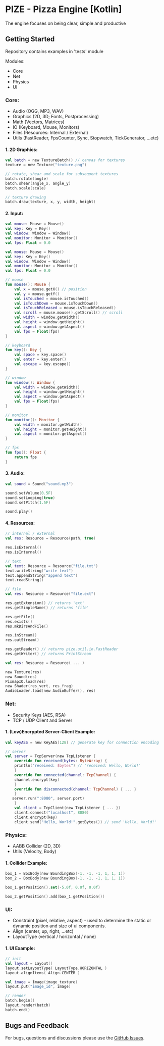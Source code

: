 # PIZE - Pizza Engine [Kotlin]
The engine focuses on being clear, simple and productive

## Getting Started
Repository contains examples in 'tests' module

Modules:
* Core
* Net
* Physics
* UI

### Core:
* Audio (OGG, MP3, WAV)
* Graphics (2D, 3D; Fonts, Postprocessing)
* Math (Vectors, Matrices)
* IO (Keyboard, Mouse, Monitors)
* Files (Resources: Internal / External)
* Utils (FastReader, FpsCounter, Sync, Stopwatch, TickGenerator, ...etc)

#### 1. 2D Graphics:
``` kotlin
val batch = new TextureBatch() // canvas for textures
texture = new Texture("texture.png")

// rotate, shear and scale for subsequent textures
batch.rotate(angle)
batch.shear(angle_x, angle_y)
batch.scale(scale)

// texture drawing
batch.draw(texture, x, y, width, height)
```

#### 2. Input:
``` kotlin
val mouse: Mouse = Mouse()
val key: Key = Key()
val window: Window = Window()
val monitor: Monitor = Monitor()
val fps: Float = 0.0

val mouse: Mouse = Mouse()
val key: Key = Key()
val window: Window = Window()
val monitor: Monitor = Monitor()
val fps: Float = 0.0

// mouse
fun mouse(): Mouse { 
    val x = mouse.getX() // position
    val y = mouse.getY()
    val isTouched = mouse.isTouched()
    val isTouchDown = mouse.isTouchDown()
    val isTouchReleased = mouse.isTouchReleased()
    val scroll = mouse.mouse().getScroll() // scroll
    val width = window.getWidth()
    val height = window.getHeight()
    val aspect = window.getAspect()
    val fps = Float(fps)
}

// keyboard
fun key(): Key {
    val space = key.space()
    val enter = key.enter()
    val escape = key.escape()
}

// window
fun window(): Window {
    val width = window.getWidth()
    val height = window.getHeight()
    val aspect = window.getAspect()
    val fps = Float(fps)
}

// monitor
fun monitor(): Monitor {
    val width = monitor.getWidth()
    val height = monitor.getHeight()
    val aspect = monitor.getAspect()
}

// fps
fun fps(): Float {
    return fps
}
```

#### 3. Audio:
``` kotlin
val sound = Sound("sound.mp3")

sound.setVolume(0.5F)
sound.setLooping(true)
sound.setPitch(1.5F)

sound.play()
```

#### 4. Resources:
``` kotlin
// internal / external
val res: Resource = Resource(path, true)

res.isExternal()
res.isInternal()

// text
val text: Resource = Resource("file.txt")
text.writeString("write text")
text.appendString("append text")
text.readString()

// file
val res: Resource = Resource("file.ext")

res.getExtension() // returns 'ext'
res.getSimpleName() // returns 'file'

res.getFile()
res.exists()
res.mkDirsAndFile()

res.inStream()
res.outStream()

res.getReader() // returns pize.util.io.FastReader
res.getWriter() // returns PrintStream

val res: Resource = Resource( ... )

new Texture(res)
new Sound(res)
PixmapIO.load(res)
new Shader(res_vert, res_frag)
AudioLoader.load(new AudioBuffer(), res)
```

### Net:
* Security Keys (AES, RSA)
* TCP / UDP Client and Server

#### 1. (Low)Encrypted Server-Client Example:
``` kotlin
val keyAES = new KeyAES(128) // generate key for connection encoding

// server
val server = TcpServer(new TcpListener {
    override fun received(bytes: ByteArray) {
    println("received: $bytes") // 'received: Hello, World!'
    }
    override fun connected(channel: TcpChannel) {
    channel.encrypt(key)
    }
    override fun disconnected(channel: TcpChannel) { ... }
    }
   server.run(":8080", server.port)
    }
    val client = TcpClient(new TcpListener { ... })
    client.connect("localhost", 8080)
    client.encrypt(key)
    client.send("Hello, World!".getBytes()) // send 'Hello, World!'
```

### Physics:
* AABB Collider (2D, 3D)
* Utils (Velocity, Body)

#### 1. Collider Example:
``` kotlin
box_1 = BoxBody(new BoundingBox(-1, -1, -1, 1, 1, 1))
box_2 = BoxBody(new BoundingBox(-1, -1, -1, 1, 1, 1))

box_1.getPosition().set(-5.0f, 0.0f, 0.0f)

box_2.getPosition().add(box_1.getPosition())
```

### UI:
* Constraint (pixel, relative, aspect) - used to determine the static or dynamic position and size of ui components.
* Align (center, up, right, ...etc)
* LayoutType (vertical / horizontal / none)

#### 1. UI Example:
``` kotlin
// init
val layout = Layout()
layout.setLayoutType( LayoutType.HORIZONTAL )
layout.alignItems( Align.CENTER )

val image = Image(image_texture)
layout.put("image_id", image)

// render
batch.begin()
layout.render(batch)
batch.end()
```

## Bugs and Feedback
For bugs, questions and discussions please use the [GitHub Issues](https://github.com/Raf0707/Pizza-Engine-Kotlin/issues/1).
